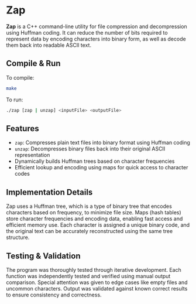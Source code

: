 # Zap

**Zap** is a C++ command-line utility for file compression and decompression using Huffman coding. It can reduce the number of bits required to represent data by encoding characters into binary form, as well as decode them back into readable ASCII text.

## Compile & Run

To compile:
```bash
make
```

To run:
```bash
./zap [zap | unzap] <inputFile> <outputFile>
```

## Features

- `zap`: Compresses plain text files into binary format using Huffman coding
- `unzap`: Decompresses binary files back into their original ASCII representation
- Dynamically builds Huffman trees based on character frequencies
- Efficient lookup and encoding using maps for quick access to character codes

## Implementation Details

Zap uses a Huffman tree, which is a type of binary tree that encodes characters based on frequency, to minimize file size. Maps (hash tables) store character frequencies and encoding data, enabling fast access and efficient memory use. Each character is assigned a unique binary code, and the original text can be accurately reconstructed using the same tree structure.

## Testing & Validation

The program was thoroughly tested through iterative development. Each function was independently tested and verified using manual output comparison. Special attention was given to edge cases like empty files and uncommon characters. Output was validated against known correct results to ensure consistency and correctness.
